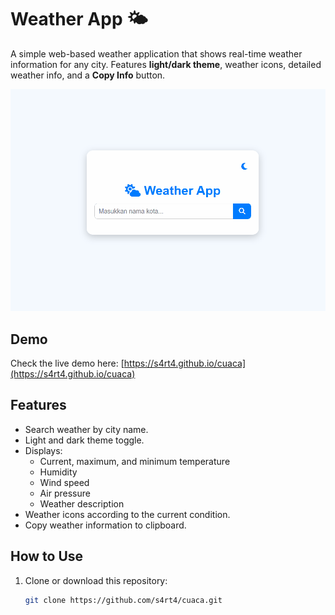 # Weather App 🌤️

A simple web-based weather application that shows real-time weather information for any city. Features **light/dark theme**, weather icons, detailed weather info, and a **Copy Info** button.

![Preview](cuaca.gif)

## Demo
Check the live demo here: [https://s4rt4.github.io/cuaca](https://s4rt4.github.io/cuaca)

## Features
- Search weather by city name.
- Light and dark theme toggle.
- Displays:
  - Current, maximum, and minimum temperature
  - Humidity
  - Wind speed
  - Air pressure
  - Weather description
- Weather icons according to the current condition.
- Copy weather information to clipboard.

## How to Use
1. Clone or download this repository:
   ```bash
   git clone https://github.com/s4rt4/cuaca.git
